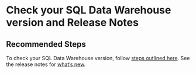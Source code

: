 <properties
	pageTitle="Check your SQL Data Warehouse version and Release Notes"
	description=" Check your SQL Data Warehouse version and Release Notes "
	service="microsoft.sql"
	resource="servers"
	authors="saltug"
	ms.author="saltug"
	supportTopicIds=""
	productPesIds=""
	displayOrder="7"
	selfHelpType="resource"
	resourceTags="datawarehouse"
	articleId="dw-diagnoseandsolve-checkversion-mooncake"
	cloudEnvironments="MoonCake"
/>
# Check your SQL Data Warehouse version and Release Notes

## **Recommended Steps**

To check your SQL Data Warehouse version, follow [steps outlined here](https://docs.azure.cn/sql-data-warehouse/release-notes-10-0-10106-0#check-your-azure-sql-data-warehouse-version). See the release notes for [what’s new](https://docs.azure.cn/sql-data-warehouse/release-notes-10-0-10106-0).